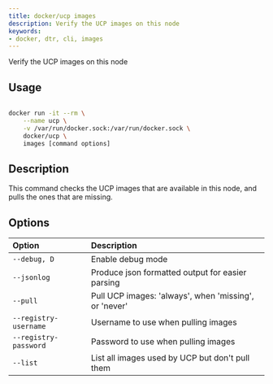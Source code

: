 ```yaml
---
title: docker/ucp images
description: Verify the UCP images on this node
keywords:
- docker, dtr, cli, images
---
```


Verify the UCP images on this node

## Usage

```bash

docker run -it --rm \
    --name ucp \
    -v /var/run/docker.sock:/var/run/docker.sock \
    docker/ucp \
    images [command options]

```

## Description

This command checks the UCP images that are available in this node, and pulls
the ones that are missing.
  

## Options

| Option                    | Description                |
|:--------------------------|:---------------------------|
|`--debug, D`|Enable debug mode|
|`--jsonlog`|Produce json formatted output for easier parsing|
|`--pull`|Pull UCP images: 'always', when 'missing', or 'never'|
|`--registry-username`|Username to use when pulling images|
|`--registry-password`|Password to use when pulling images|
|`--list`|List all images used by UCP but don't pull them|
